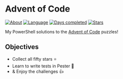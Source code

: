 Advent of Code
===

[![About](https://img.shields.io/badge/Advent%20of%20Code%20-🎄-brightgreen)](https://adventofcode.com/2021/about)
[![Language](https://img.shields.io/badge/Language-PowerShell-black)](https://docs.microsoft.com/en-us/powershell/scripting/overview?view=powershell-7.2)
[![Days completed](https://img.shields.io/badge/day%20📅-21-blue)](https://adventofcode.com/2021)
[![Stars](https://img.shields.io/badge/stars%20⭐-30-yellow)](https://adventofcode.com/2021/stats)


My PowerShell solutions to the [Advent of Code][1] puzzles!

## Objectives

- Collect all fifty stars ⭐
- Learn to write tests in Pester 🧪
- & Enjoy the challenges 👍

[1]: https://adventofcode.com